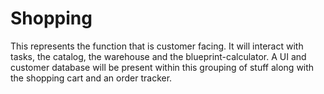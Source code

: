 # Shopping

This represents the function that is customer facing.  It will interact with tasks, the catalog, the warehouse and the blueprint-calculator.  A UI and customer database will be present within this grouping of stuff along with the shopping cart and an order tracker.